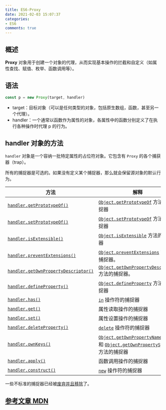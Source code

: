 ```yaml
---
title: ES6-Proxy
date: 2021-02-03 15:07:37
categories:
- ES6
comments: true
---
```


## 概述

**Proxy** 对象用于创建一个对象的代理，从而实现基本操作的拦截和自定义（如属性查找、赋值、枚举、函数调用等）。

<!-- more -->

## 语法
```js
const p = new Proxy(target, handler)
```

- target：目标对象（可以是任何类型的对象，包括原生数组，函数，甚至另一个代理）。
- handler：一个通常以函数作为属性的对象，各属性中的函数分别定义了在执行各种操作时代理 p 的行为。



## handler 对象的方法

`handler` 对象是一个容纳一批特定属性的占位符对象。它包含有 `Proxy` 的各个捕获器（trap）。

所有的捕捉器是可选的。如果没有定义某个捕捉器，那么就会保留源对象的默认行为。

| 方法                                                         | 解释                                                         |
| ------------------------------------------------------------ | ------------------------------------------------------------ |
| [`handler.getPrototypeOf()`](https://developer.mozilla.org/zh-CN/docs/Web/JavaScript/Reference/Global_Objects/Proxy/handler/getPrototypeOf) | [`Object.getPrototypeOf`](https://developer.mozilla.org/zh-CN/docs/Web/JavaScript/Reference/Global_Objects/Object/getPrototypeOf) 方法的捕捉器 |
| [`handler.setPrototypeOf()`](https://developer.mozilla.org/zh-CN/docs/Web/JavaScript/Reference/Global_Objects/Proxy/handler/setPrototypeOf) | [`Object.setPrototypeOf`](https://developer.mozilla.org/zh-CN/docs/Web/JavaScript/Reference/Global_Objects/Object/setPrototypeOf) 方法的捕捉器 |
| [`handler.isExtensible()`](https://developer.mozilla.org/zh-CN/docs/Web/JavaScript/Reference/Global_Objects/Proxy/handler/isExtensible) | [`Object.isExtensible`](https://developer.mozilla.org/zh-CN/docs/Web/JavaScript/Reference/Global_Objects/Object/isExtensible) 方法的捕捉器 |
| [`handler.preventExtensions()`](https://developer.mozilla.org/zh-CN/docs/Web/JavaScript/Reference/Global_Objects/Proxy/handler/preventExtensions) | [`Object.preventExtensions`](https://developer.mozilla.org/zh-CN/docs/Web/JavaScript/Reference/Global_Objects/Object/preventExtensions) 方法的捕捉器。 |
| [`handler.getOwnPropertyDescriptor()`](https://developer.mozilla.org/zh-CN/docs/Web/JavaScript/Reference/Global_Objects/Proxy/handler/getOwnPropertyDescriptor) | [`Object.getOwnPropertyDescriptor`](https://developer.mozilla.org/zh-CN/docs/Web/JavaScript/Reference/Global_Objects/Object/getOwnPropertyDescriptor) 方法的捕捉器。 |
| [`handler.defineProperty()`](https://developer.mozilla.org/zh-CN/docs/Web/JavaScript/Reference/Global_Objects/Proxy/handler/defineProperty) | [`Object.defineProperty`](https://developer.mozilla.org/zh-CN/docs/Web/JavaScript/Reference/Global_Objects/Object/defineProperty) 方法的捕捉器 |
| [`handler.has()`](https://developer.mozilla.org/zh-CN/docs/Web/JavaScript/Reference/Global_Objects/Proxy/handler/has) | [`in`](https://developer.mozilla.org/zh-CN/docs/Web/JavaScript/Reference/Operators/in) 操作符的捕捉器 |
| [`handler.get()`](https://developer.mozilla.org/zh-CN/docs/Web/JavaScript/Reference/Global_Objects/Proxy/handler/get) | 属性读取操作的捕捉器                                         |
| [`handler.set()`](https://developer.mozilla.org/zh-CN/docs/Web/JavaScript/Reference/Global_Objects/Proxy/handler/set) | 属性设置操作的捕捉器                                         |
| [`handler.deleteProperty()`](https://developer.mozilla.org/zh-CN/docs/Web/JavaScript/Reference/Global_Objects/Proxy/handler/deleteProperty) | [`delete`](https://developer.mozilla.org/zh-CN/docs/Web/JavaScript/Reference/Operators/delete) 操作符的捕捉器 |
| [`handler.ownKeys()`](https://developer.mozilla.org/zh-CN/docs/Web/JavaScript/Reference/Global_Objects/Proxy/handler/ownKeys) | [`Object.getOwnPropertyNames`](https://developer.mozilla.org/zh-CN/docs/Web/JavaScript/Reference/Global_Objects/Object/getOwnPropertyNames) 方法和 [`Object.getOwnPropertySymbols`](https://developer.mozilla.org/zh-CN/docs/Web/JavaScript/Reference/Global_Objects/Object/getOwnPropertySymbols) 方法的捕捉器 |
| [`handler.apply()`](https://developer.mozilla.org/zh-CN/docs/Web/JavaScript/Reference/Global_Objects/Proxy/handler/apply) | 函数调用操作的捕捉器                                         |
| [`handler.construct()`](https://developer.mozilla.org/zh-CN/docs/Web/JavaScript/Reference/Global_Objects/Proxy/handler/construct) | [`new`](https://developer.mozilla.org/zh-CN/docs/Web/JavaScript/Reference/Operators/new) 操作符的捕捉器 |

一些不标准的捕捉器已经被[废弃并且移除](https://developer.mozilla.org/zh-CN/docs/Web/JavaScript/Reference/Deprecated_and_obsolete_features#Proxy)了。



## [参考文章 MDN](https://developer.mozilla.org/zh-CN/docs/Web/JavaScript/Reference/Global_Objects/Proxy)